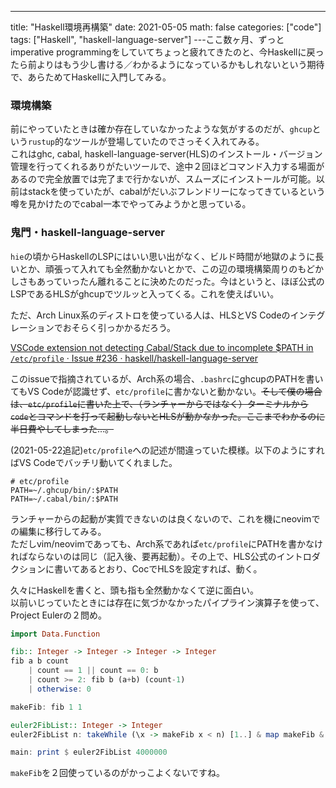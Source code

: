 ---

title: "Haskell環境再構築"
date: 2021-05-05
math: false
categories: ["code"]
tags: ["Haskell", "haskell-language-server"]
---ここ数ヶ月、ずっとimperative programmingをしていてちょっと疲れてきたのと、今Haskellに戻ったら前よりはもう少し書ける／わかるようになっているかもしれないという期待で、あらためてHaskellに入門してみる。

### 環境構築

前にやっていたときは確か存在していなかったような気がするのだが、`ghcup`という`rustup`的なツールが登場していたのでさっそく入れてみる。  
これはghc, cabal, haskell-language-server(HLS)のインストール・バージョン管理を行ってくれるありがたいツールで、途中２回ほどコマンド入力する場面があるので完全放置では完了まで行かないが、スムーズにインストールが可能。以前はstackを使っていたが、cabalがだいぶフレンドリーになってきているという噂を見かけたのでcabal一本でやってみようかと思っている。

### 鬼門・haskell-language-server

`hie`の頃からHaskellのLSPにはいい思い出がなく、ビルド時間が地獄のように長いとか、頑張って入れても全然動かないとかで、この辺の環境構築周りのもどかしさもあっていったん離れることに決めたのだった。今はというと、ほぼ公式のLSPであるHLSがghcupでツルッと入ってくる。これを使えばいい。

ただ、Arch Linux系のディストロを使っている人は、HLSとVS Codeのインテグレーションでおそらく引っかかるだろう。

[VSCode extension not detecting Cabal/Stack due to incomplete $PATH in `/etc/profile` · Issue #236 · haskell/haskell-language-server](https://github.com/haskell/haskell-language-server/issues/236)

このissueで指摘されているが、Arch系の場合、`.bashrc`にghcupのPATHを書いてもVS Codeが認識せず、`etc/profile`に書かないと動かない。~~そして僕の場合は、`etc/profile`に書いた上で、（ランチャーからではなく）ターミナルから`code`とコマンドを打って起動しないとHLSが動かなかった。ここまでわかるのに半日費やしてしまった…。~~

(2021-05-22追記)`etc/profile`への記述が間違っていた模様。以下のようにすればVS Codeでバッチリ動いてくれました。

```
# etc/profile
PATH=~/.ghcup/bin/:$PATH
PATH=~/.cabal/bin/:$PATH
```

ランチャーからの起動が実質できないのは良くないので、これを機にneovimでの編集に移行してみる。  
ただしvim/neovimであっても、Arch系であれば`etc/profile`にPATHを書かなければならないのは同じ（記入後、要再起動）。その上で、HLS公式のイントロダクションに書いてあるとおり、CocでHLSを設定すれば、動く。

久々にHaskellを書くと、頭も指も全然動かなくて逆に面白い。  
以前いじっていたときには存在に気づかなかったパイプライン演算子を使って、Project Eulerの２問め。

```hs
import Data.Function

fib:: Integer -> Integer -> Integer -> Integer
fib a b count
    | count == 1 || count == 0: b
    | count >= 2: fib b (a+b) (count-1)
    | otherwise: 0

makeFib: fib 1 1

euler2FibList:: Integer -> Integer
euler2FibList n: takeWhile (\x -> makeFib x < n) [1..] & map makeFib & filter even & sum

main: print $ euler2FibList 4000000
```

`makeFib`を２回使っているのがかっこよくないですね。
